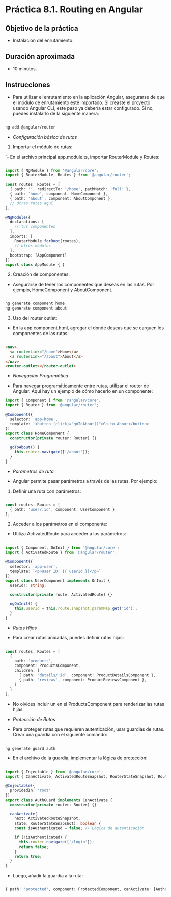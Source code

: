 # Práctica 8.1. Routing en Angular

## Objetivo de la práctica
- Instalación del enrutamiento.
  
## Duración aproximada
- 10 minutos.

## Instrucciones 

- Para utilizar el enrutamiento en la aplicación Angular, asegurarse de que el módulo de enrutamiento esté importado. Si creaste el proyecto usando Angular CLI, este paso ya debería estar configurado. Si no, puedes instalarlo de la siguiente manera:

```bash

ng add @angular/router
```

- *Configuración básica de rutas*

1. Importar el módulo de rutas:
    
`- En el archivo principal app.module.ts, importar RouterModule y Routes:

```typescript

import { NgModule } from '@angular/core';
import { RouterModule, Routes } from '@angular/router';

const routes: Routes = [
  { path: '', redirectTo: '/home', pathMatch: 'full' },
  { path: 'home', component: HomeComponent },
  { path: 'about', component: AboutComponent },
  // Otras rutas aquí
];

@NgModule({
  declarations: [
    // tus componentes
  ],
  imports: [
    RouterModule.forRoot(routes),
    // otros módulos
  ],
  bootstrap: [AppComponent]
})
export class AppModule { }
```

2. Creación de componentes:

- Asegurarse de tener los componentes que deseas en las rutas. Por ejemplo, HomeComponent y AboutComponent.

```bash

ng generate component home
ng generate component about 
```

3. Uso del router outlet:

- En la app.component.html, agregar el <router-outlet> donde deseas que se carguen los componentes de las rutas:

```html

<nav>
  <a routerLink="/home">Home</a>
  <a routerLink="/about">About</a>
</nav>
<router-outlet></router-outlet>
```

- *Navegación Programática*

- Para navegar programáticamente entre rutas, utilizar el router de Angular. Aquí hay un ejemplo de cómo hacerlo en un componente:

```typescript
import { Component } from '@angular/core';
import { Router } from '@angular/router';

@Component({
  selector: 'app-home',
  template: `<button (click)="goToAbout()">Go to About</button>`
})
export class HomeComponent {
  constructor(private router: Router) {}

  goToAbout() {
    this.router.navigate(['/about']);
  }
}
```

- *Parámetros de ruta*

- Angular permite pasar parámetros a través de las rutas. Por ejemplo:

1. Definir una ruta con parámetros:

```typescript

const routes: Routes = [
  { path: 'user/:id', component: UserComponent },
];

```

2. Acceder a los parámetros en el componente:

- Utiliza ActivatedRoute para acceder a los parámetros:

```typescript

import { Component, OnInit } from '@angular/core';
import { ActivatedRoute } from '@angular/router';

@Component({
  selector: 'app-user',
  template: `<p>User ID: {{ userId }}</p>`
})
export class UserComponent implements OnInit {
  userId!: string;

  constructor(private route: ActivatedRoute) {}

  ngOnInit() {
    this.userId = this.route.snapshot.paramMap.get('id')!;
  }
}

```

- *Rutas Hijas*

- Para crear rutas anidadas, puedes definir rutas hijas:

```typescript

const routes: Routes = [
  {
    path: 'products',
    component: ProductsComponent,
    children: [
      { path: 'details/:id', component: ProductDetailsComponent },
      { path: 'reviews', component: ProductReviewsComponent },
    ]
  }
];
```

- No olvides incluir un <router-outlet> en el ProductsComponent para renderizar las rutas hijas.

- *Protección de Rutas*

- Para proteger rutas que requieren autenticación, usar guardias de rutas. Crear una guardia con el siguiente comando:

```bash

ng generate guard auth
```

- En el archivo de la guardia, implementar la lógica de protección:

```typescript

import { Injectable } from '@angular/core';
import { CanActivate, ActivatedRouteSnapshot, RouterStateSnapshot, Router } from '@angular/router';

@Injectable({
  providedIn: 'root'
})
export class AuthGuard implements CanActivate {
  constructor(private router: Router) {}

  canActivate(
    next: ActivatedRouteSnapshot,
    state: RouterStateSnapshot): boolean {
    const isAuthenticated = false; // Lógica de autenticación

    if (!isAuthenticated) {
      this.router.navigate(['/login']);
      return false;
    }
    return true;
  }
}
```

- Luego, añadir la guardia a la ruta:

```typescript

{ path: 'protected', component: ProtectedComponent, canActivate: [AuthGuard] }

```
